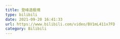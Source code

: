 ```yaml
---
title: 登峰造极境
type: bilibili
date: 2021-09-20 16:41:33
url: https://www.bilibili.com/video/BV1mL411x7FD
category: Bilibili
---
```

